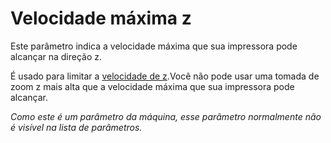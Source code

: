 Velocidade máxima z
====
Este parâmetro indica a velocidade máxima que sua impressora pode alcançar na direção z.

É usado para limitar a [velocidade de z](../speed/speed_z_hop.md).Você não pode usar uma tomada de zoom z mais alta que a velocidade máxima que sua impressora pode alcançar.

*Como este é um parâmetro da máquina, esse parâmetro normalmente não é visível na lista de parâmetros.*